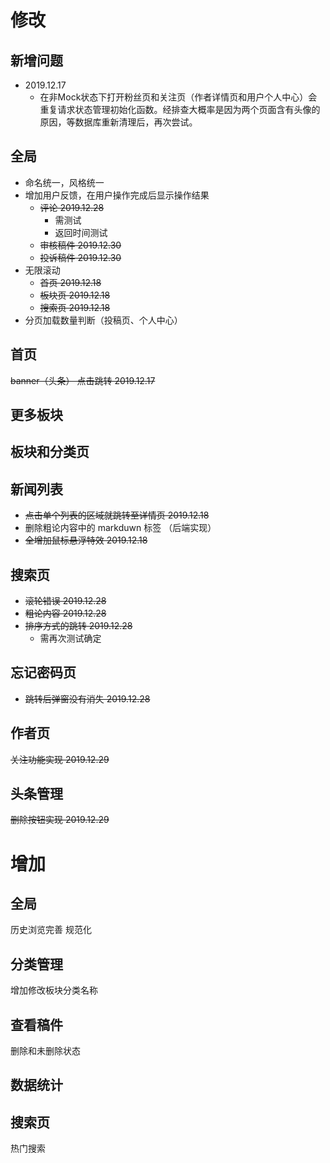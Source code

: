 # 修改

## 新增问题
- 2019.12.17
  - 在非Mock状态下打开粉丝页和关注页（作者详情页和用户个人中心）会重复请求状态管理初始化函数。经排查大概率是因为两个页面含有头像的原因，等数据库重新清理后，再次尝试。
## 全局

- 命名统一，风格统一
- 增加用户反馈，在用户操作完成后显示操作结果
  - ~~评论 2019.12.28~~
    - 需测试
    - 返回时间测试
  - ~~审核稿件 2019.12.30~~
  - ~~投诉稿件 2019.12.30~~
- 无限滚动
  - ~~首页 2019.12.18~~
  - ~~板块页 2019.12.18~~
  - ~~搜索页 2019.12.18~~
- 分页加载数量判断（投稿页、个人中心）

## 首页

~~banner（头条） 点击跳转 2019.12.17~~

## 更多板块

## 板块和分类页

## 新闻列表

- ~~点击单个列表的区域就跳转至详情页 2019.12.18~~
- 删除粗论内容中的 markduwn 标签 （后端实现）
- ~~全增加鼠标悬浮特效 2019.12.18~~

## 搜索页

- ~~滚轮错误 2019.12.28~~
- ~~粗论内容 2019.12.28~~
- ~~排序方式的跳转 2019.12.28~~
  - 需再次测试确定

## 忘记密码页

- ~~跳转后弹窗没有消失 2019.12.28~~

## 作者页

~~关注功能实现 2019.12.29~~

## 头条管理

~~删除按钮实现 2019.12.29~~

# 增加

## 全局

历史浏览完善
规范化

## 分类管理

增加修改板块分类名称

## 查看稿件

删除和未删除状态

## 数据统计

## 搜索页

热门搜索
